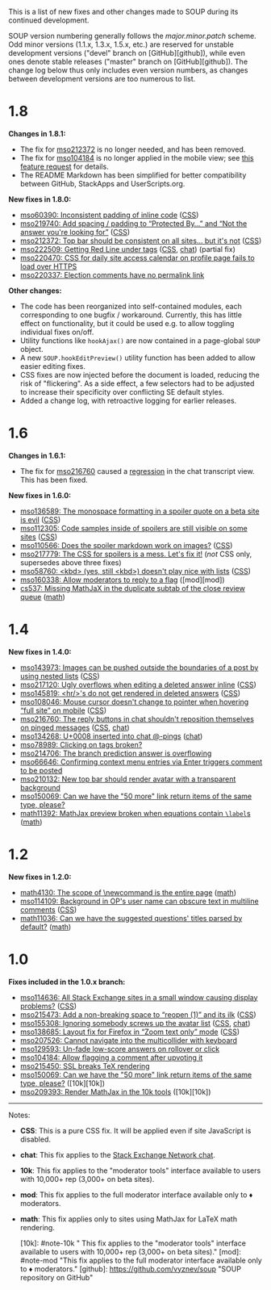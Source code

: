 This is a list of new fixes and other changes made to SOUP during its continued development.

SOUP version numbering generally follows the _major.minor.patch_ scheme.  Odd minor versions (1.1.x, 1.3.x, 1.5.x, etc.) are reserved for unstable development versions ("devel" branch on [GitHub][github]), while even ones denote stable releases ("master" branch on [GitHub][github]).  The change log below thus only includes even version numbers, as changes between development versions are too numerous to list.

1.8
===

**Changes in 1.8.1:**

* The fix for [mso212372](http://meta.stackoverflow.com/q/219740) is no longer needed, and has been removed.
* The fix for [mso104184](http://meta.stackoverflow.com/q/104184) is no longer applied in the mobile view; see [this feature request](http://meta.stackoverflow.com/q/213709) for details.
* The README Markdown has been simplified for better compatibility between GitHub, StackApps and UserScripts.org.

**New fixes in 1.8.0:**

* [mso60390: Inconsistent padding of inline code](http://meta.stackoverflow.com/q/60390) ([CSS][CSS])
* [mso219740: Add spacing / padding to “Protected By…” and “Not the answer you're looking for”](http://meta.stackoverflow.com/q/219740) ([CSS][CSS])
* [mso212372: Top bar should be consistent on all sites… but it's not](http://meta.stackoverflow.com/q/212372) ([CSS][CSS])
* [mso222509: Getting Red Line under tags](http://meta.stackoverflow.com/q/222509) ([CSS][CSS], [chat][chat]) (partial fix)
* [mso220470: CSS for daily site access calendar on profile page fails to load over HTTPS](http://meta.stackoverflow.com/q/220470)
* [mso220337: Election comments have no permalink link](http://meta.stackoverflow.com/q/220337)

**Other changes:**

* The code has been reorganized into self-contained modules, each corresponding to one bugfix / workaround.  Currently, this has little effect on functionality, but it could be used e.g. to allow toggling individual fixes on/off.
* Utility functions like <code>hookAjax()</code> are now contained in a page-global <code>SOUP</code> object.
* A new <code>SOUP.hookEditPreview()</code> utility function has been added to allow easier editing fixes.
* CSS fixes are now injected before the document is loaded, reducing the risk of "flickering".  As a side effect, a few selectors had to be adjusted to increase their specificity over conflicting SE default styles.
* Added a change log, with retroactive logging for earlier releases.

1.6
===

**Changes in 1.6.1:**

* The fix for [mso216760](http://meta.stackoverflow.com/q/216760) caused a [regression](http://meta.stackoverflow.com/q/221733) in the chat transcript view.  This has been fixed.

**New fixes in 1.6.0:**

* [mso136589: The monospace formatting in a spoiler quote on a beta site is evil](http://meta.stackoverflow.com/q/136589) ([CSS][CSS])
* [mso112305: Code samples inside of spoilers are still visible on some sites](http://meta.stackoverflow.com/q/112305) ([CSS][CSS])
* [mso110566: Does the spoiler markdown work on images?](http://meta.stackoverflow.com/q/110566) ([CSS][CSS])
* [mso217779: The CSS for spoilers is a mess. Let's fix it!](http://meta.stackoverflow.com/q/217779) (*not* CSS only, supersedes above three fixes)
* [mso58760: &lt;kbd&gt; (yes, still &lt;kbd&gt;) doesn't play nice with lists](http://meta.stackoverflow.com/q/58760) ([CSS][CSS])
* [mso160338: Allow moderators to reply to a flag](http://meta.stackoverflow.com/q/160338) ([mod][mod])
* [cs537: Missing MathJaX in the duplicate subtab of the close review queue](http://meta.cs.stackexchange.com/q/537) ([math][math])

1.4
===

**New fixes in 1.4.0:**

* [mso143973: Images can be pushed outside the boundaries of a post by using nested lists](http://meta.stackoverflow.com/q/143973) ([CSS][CSS])
* [mso217120: Ugly overflows when editing a deleted answer inline](http://meta.stackoverflow.com/q/217120) ([CSS][CSS])
* [mso145819: &lt;hr/&gt;'s do not get rendered in deleted answers](http://meta.stackoverflow.com/q/145819) ([CSS][CSS])
* [mso108046: Mouse cursor doesn't change to pointer when hovering “full site” on mobile](http://meta.stackoverflow.com/q/108046) ([CSS][CSS])
* [mso216760: The reply buttons in chat shouldn't reposition themselves on pinged messages](http://meta.stackoverflow.com/q/216760) ([CSS][CSS], [chat][chat])
* [mso134268: U+0008 inserted into chat @-pings](http://meta.stackoverflow.com/q/134268) ([chat][chat])
* [mso78989: Clicking on tags broken?](http://meta.stackoverflow.com/q/78989)
* [mso214706: The branch prediction answer is overflowing](http://meta.stackoverflow.com/q/214706)
* [mso66646: Confirming context menu entries via Enter triggers comment to be posted](http://meta.stackoverflow.com/q/66646)
* [mso210132: New top bar should render avatar with a transparent background](http://meta.stackoverflow.com/q/210132)
* [mso150069: Can we have the "50 more" link return items of the same type, please?](http://meta.stackoverflow.com/q/150069) 
* [math11392: MathJax preview broken when equations contain `\label`s](http://meta.math.stackexchange.com/q/11392) ([math][math])

1.2
===

**New fixes in 1.2.0:**

* [math4130: The scope of \newcommand is the entire page](http://meta.math.stackexchange.com/q/4130) ([math][math])
* [mso114109: Background in OP's user name can obscure text in multiline comments](http://meta.stackoverflow.com/q/114109) ([CSS][CSS])
* [math11036: Can we have the suggested questions' titles parsed by default?](http://meta.math.stackexchange.com/q/11036) ([math][math])

1.0
===

**Fixes included in the 1.0.x branch:**

* [mso114636: All Stack Exchange sites in a small window causing display problems?](http://meta.stackoverflow.com/q/114636) ([CSS][CSS])
* [mso215473: Add a non-breaking space to “reopen (1)” and its ilk](http://meta.stackoverflow.com/q/215473) ([CSS][CSS])
* [mso155308: Ignoring somebody screws up the avatar list](http://meta.stackoverflow.com/q/155308) ([CSS][CSS], [chat][chat])
* [mso138685: Layout fix for Firefox in “Zoom text only” mode](http://meta.stackoverflow.com/q/138685) ([CSS][CSS])
* [mso207526: Cannot navigate into the multicollider with keyboard](http://meta.stackoverflow.com/q/207526)
* [mso129593: Un-fade low-score answers on rollover or click](http://meta.stackoverflow.com/q/129593)
* [mso104184: Allow flagging a comment after upvoting it](http://meta.stackoverflow.com/q/104184)
* [mso215450: SSL breaks TeX rendering](http://meta.stackoverflow.com/q/215450)
* [mso150069: Can we have the "50 more" link return items of the same type, please?](http://meta.stackoverflow.com/q/150069) ([10k][10k])
* [mso209393: Render MathJax in the 10k tools](http://meta.stackoverflow.com/q/209393) ([10k][10k])

----

Notes:

* <b id="note-css">CSS</b>: This is a pure CSS fix.  It will be applied even if site JavaScript is disabled.
* <b id="note-chat">chat</b>: This fix applies to the [Stack Exchange Network chat](http://chat.stackexchange.com "Stack Exchange Network chat").
* <b id="note-10k">10k</b>: This fix applies to the "moderator tools" interface available to users with 10,000+ rep (3,000+ on beta sites).
* <b id="note-mod">mod</b>: This fix applies to the full moderator interface available only to ♦ moderators.
* <b id="note-math">math</b>: This fix applies only to sites using MathJax for LaTeX math rendering.

   [CSS]: #note-css "This is a pure CSS fix.  It will be applied even if site JavaScript is disabled."
   [chat]: #note-chat "This fix applies to the Stack Exchange Network chat (chat.stackexchange.com)."
   [math]: #note-math "This fix applies only to sites using MathJax for LaTeX math rendering."
   [10k]: #note-10k " This fix applies to the "moderator tools" interface available to users with 10,000+ rep (3,000+ on beta sites)."
   [mod]: #note-mod "This fix applies to the full moderator interface available only to ♦ moderators."
   [github]: https://github.com/vyznev/soup "SOUP repository on GitHub"
